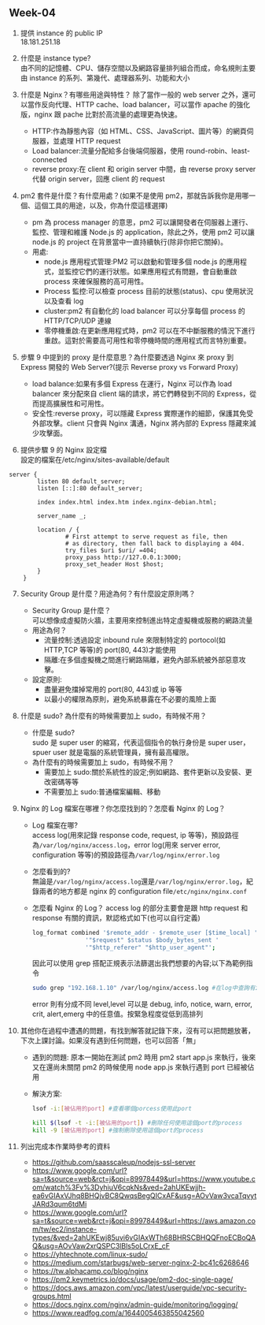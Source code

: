 ## Week-04

1. 提供 instance 的 public IP  
   18.181.251.18
2. 什麼是 instance type?  
   由不同的記憶體、CPU、儲存空間以及網路容量排列組合而成，命名規則主要由 instance 的系列、第幾代、處理器系列、功能和大小
3. 什麼是 Nginx？有哪些用途與特性？
   除了當作一般的 web server 之外，還可以當作反向代理、HTTP cache、load balancer，可以當作 apache 的強化版，nginx 跟 pache 比對於高流量的處理更為快速。
   - HTTP:作為靜態內容（如 HTML、CSS、JavaScript、圖片等）的網頁伺服器，並處理 HTTP request
   - Load balancer:流量分配給多台後端伺服器，使用 round-robin、least-connected
   - reverse proxy:在 client 和 origin server 中間，由 reverse proxy server 代替 origin server，回應 client 的 request
4. pm2 套件是什麼？有什麼用處？(如果不是使用 pm2，那就告訴我你是用哪一個、這個工具的用途，以及，你為什麼這樣選擇)
   - pm 為 process manager 的意思，pm2 可以讓開發者在伺服器上運行、監控、管理和維護 Node.js 的 application，除此之外，使用 pm2 可以讓 node.js 的 project 在背景當中一直持續執行(除非你把它關掉)。
   - 用處:
     - node.js 應用程式管理:PM2 可以啟動和管理多個 node.js 的應用程式，並監控它們的運行狀態。如果應用程式有問題，會自動重啟 process 來確保服務的高可用性。
     - Process 監控:可以檢查 process 目前的狀態(status)、cpu 使用狀況以及查看 log
     - cluster:pm2 有自動化的 load balancer 可以分享每個 process 的 HTTP/TCP/UDP 連線
     - 零停機重啟:在更新應用程式時，pm2 可以在不中斷服務的情況下進行重啟。這對於需要高可用性和零停機時間的應用程式而言特別重要。
5. 步驟 9 中提到的 proxy 是什麼意思？為什麼要透過 Nginx 來 proxy 到 Express 開發的 Web Server?(提示 Reverse proxy vs Forward Proxy)

   - load balance:如果有多個 Express 在運行，Nginx 可以作為 load balancer 來分配來自 client 端的請求，將它們轉發到不同的 Express，從而提高擴展性和可用性。
   - 安全性:reverse proxy，可以隱藏 Express 實際運作的細節，保護其免受外部攻擊。client 只會與 Nginx 溝通，Nginx 將內部的 Express 隱藏來減少攻擊面。

6. 提供步驟 9 的 Nginx 設定檔  
   設定的檔案在/etc/nginx/sites-available/default

```
server {
        listen 80 default_server;
        listen [::]:80 default_server;

        index index.html index.htm index.nginx-debian.html;

        server_name _;

        location / {
                # First attempt to serve request as file, then
                # as directory, then fall back to displaying a 404.
                try_files $uri $uri/ =404;
                proxy_pass http://127.0.0.1:3000;
                proxy_set_header Host $host;
        }
    }
```

7. Security Group 是什麼？用途為何？有什麼設定原則嗎？

   - Security Group 是什麼？  
     可以想像成虛擬防火牆，主要用來控制進出特定虛擬機或服務的網路流量
   - 用途為何？
     - 流量控制:透過設定 inbound rule 來限制特定的 portocol(如 HTTP,TCP 等等)的 port(80, 443)才能使用
     - 隔離:在多個虛擬機之間進行網路隔離，避免內部系統被外部惡意攻擊。
   - 設定原則:
     - 盡量避免擋掉常用的 port(80, 443)或 ip 等等
     - 以最小的權限為原則，避免系統暴露在不必要的風險上面

8. 什麼是 sudo? 為什麼有的時候需要加上 sudo，有時候不用？
   - 什麼是 sudo?  
     sudo 是 super user 的縮寫，代表這個指令的執行身份是 super user，spuer user 就是電腦的系統管理員，擁有最高權限。
   - 為什麼有的時候需要加上 sudo，有時候不用？
     - 需要加上 sudo:關於系統性的設定;例如網路、套件更新以及安裝、更改密碼等等
     - 不需要加上 sudo:普通檔案編輯、移動
9. Nginx 的 Log 檔案在哪裡？你怎麼找到的？怎麼看 Nginx 的 Log？

   - Log 檔案在哪?  
     access log(用來記錄 response code, request, ip 等等)，預設路徑為`/var/log/nginx/access.log`，error log(用來 server error, configuration 等等)的預設路徑為`/var/log/nginx/error.log`
   - 怎麼看到的?  
     無論是`/var/log/nginx/access.log`還是`/var/log/nginx/error.log`，紀錄兩者的地方都是 nginx 的 configuration file`/etc/nginx/nginx.conf`
   - 怎麼看 Nginx 的 Log？
     access log 的部分主要會是跟 http request 和 response 有關的資訊，默認格式如下(也可以自行定義)

     ```bash
     log_format combined '$remote_addr - $remote_user [$time_local] '
                    '"$request" $status $body_bytes_sent '
                    '"$http_referer" "$http_user_agent"';
     ```

     因此可以使用 grep 搭配正規表示法篩選出我們想要的內容;以下為範例指令

     ```bash
     sudo grep "192.168.1.10" /var/log/nginx/access.log #在log中查詢有ip是192.168.1.10
     ```

     error 則有分成不同 level,level 可以是 debug, info, notice, warn, error, crit, alert,emerg 中的任意值。按緊急程度從低到高排列

10. 其他你在過程中遭遇的問題，有找到解答就記錄下來，沒有可以把問題放著，下次上課討論。如果沒有遇到任何問題，也可以回答「無」

    - 遇到的問題:
      原本一開始在測試 pm2 時用 pm2 start app.js 來執行，後來又在還尚未關閉 pm2 的時候使用 node app.js 來執行遇到 port 已經被佔用
    - 解決方案:

      ```bash
      lsof -i:[被佔用的port] #查看哪個porcess使用此port
      ```

      ```bash
      kill $(lsof -t -i:[被佔用的port]) #刪除任何使用這個port的process
      kill -9 [被佔用的port] #強制刪除使用這個port的process
      ```

11. 列出完成本作業時參考的資料
    - https://github.com/saasscaleup/nodejs-ssl-server
    - https://www.google.com/url?sa=t&source=web&rct=j&opi=89978449&url=https://www.youtube.com/watch%3Fv%3DyhiuV6cqkNs&ved=2ahUKEwjjh-ea6vGIAxVJhq8BHQjvBC8QwqsBegQICxAF&usg=AOvVaw3vcaTqvytJARd3qum6tdMi
    - https://www.google.com/url?sa=t&source=web&rct=j&opi=89978449&url=https://aws.amazon.com/tw/ec2/instance-types/&ved=2ahUKEwj85uvi6vGIAxWTh68BHRSCBHQQFnoECBoQAQ&usg=AOvVaw2xrQSPC3lBls5oLCrxE_cF
    - https://yhtechnote.com/linux-sudo/
    - https://medium.com/starbugs/web-server-nginx-2-bc41c6268646
    - https://tw.alphacamp.co/blog/nginx
    - https://pm2.keymetrics.io/docs/usage/pm2-doc-single-page/
    - https://docs.aws.amazon.com/vpc/latest/userguide/vpc-security-groups.html
    - https://docs.nginx.com/nginx/admin-guide/monitoring/logging/
    - https://www.readfog.com/a/1644005463855042560

